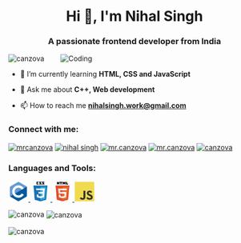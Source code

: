 
<h1 align="center">Hi 👋, I'm Nihal Singh</h1>
<h3 align="center">A passionate frontend developer from India</h3>
<img align="right" alt="Coding" width="400" src="https://camo.githubusercontent.com/cae12fddd9d6982901d82580bdf321d81fb299141098ca1c2d4891870827bf17/68747470733a2f2f6d69726f2e6d656469756d2e636f6d2f6d61782f313336302f302a37513379765349765f7430696f4a2d5a2e676966">

<p align="left"> <img src="https://komarev.com/ghpvc/?username=canzova&label=Profile%20views&color=0e75b6&style=flat" alt="canzova" /> </p>

- 🌱 I’m currently learning **HTML, CSS and JavaScript**

- 💬 Ask me about **C++, Web development**

- 📫 How to reach me **nihalsingh.work@gmail.com**

<h3 align="left">Connect with me:</h3>
<p align="left">
<a href="https://twitter.com/mrcanzova" target="blank"><img align="center" src="https://raw.githubusercontent.com/rahuldkjain/github-profile-readme-generator/master/src/images/icons/Social/twitter.svg" alt="mrcanzova" height="30" width="40" /></a>
<a href="https://linkedin.com/in/nihal singh" target="blank"><img align="center" src="https://raw.githubusercontent.com/rahuldkjain/github-profile-readme-generator/master/src/images/icons/Social/linked-in-alt.svg" alt="nihal singh" height="30" width="40" /></a>
<a href="https://instagram.com/mr.canzova" target="blank"><img align="center" src="https://raw.githubusercontent.com/rahuldkjain/github-profile-readme-generator/master/src/images/icons/Social/instagram.svg" alt="mr.canzova" height="30" width="40" /></a>
<a href="https://www.youtube.com/c/mr.canzova" target="blank"><img align="center" src="https://raw.githubusercontent.com/rahuldkjain/github-profile-readme-generator/master/src/images/icons/Social/youtube.svg" alt="mr.canzova" height="30" width="40" /></a>
<a href="https://www.leetcode.com/canzova" target="blank"><img align="center" src="https://raw.githubusercontent.com/rahuldkjain/github-profile-readme-generator/master/src/images/icons/Social/leet-code.svg" alt="canzova" height="30" width="40" /></a>
</p>

<h3 align="left">Languages and Tools:</h3>
<p align="left"> <a href="https://www.cprogramming.com/" target="_blank" rel="noreferrer"> <img src="https://raw.githubusercontent.com/devicons/devicon/master/icons/c/c-original.svg" alt="c" width="40" height="40"/> </a> <a href="https://www.w3schools.com/css/" target="_blank" rel="noreferrer"> <img src="https://raw.githubusercontent.com/devicons/devicon/master/icons/css3/css3-original-wordmark.svg" alt="css3" width="40" height="40"/> </a> <a href="https://www.w3.org/html/" target="_blank" rel="noreferrer"> <img src="https://raw.githubusercontent.com/devicons/devicon/master/icons/html5/html5-original-wordmark.svg" alt="html5" width="40" height="40"/> </a> <a href="https://developer.mozilla.org/en-US/docs/Web/JavaScript" target="_blank" rel="noreferrer"> <img src="https://raw.githubusercontent.com/devicons/devicon/master/icons/javascript/javascript-original.svg" alt="javascript" width="40" height="40"/> </a> </p>

<p><img align="left" src="https://github-readme-stats.vercel.app/api/top-langs?username=canzova&show_icons=true&locale=en&layout=compact" alt="canzova" /></p>

<p>&nbsp;<img align="center" src="https://github-readme-stats.vercel.app/api?username=canzova&show_icons=true&locale=en" alt="canzova" /></p>

<p><img align="center" src="https://github-readme-streak-stats.herokuapp.com/?user=canzova&" alt="canzova" /></p>
